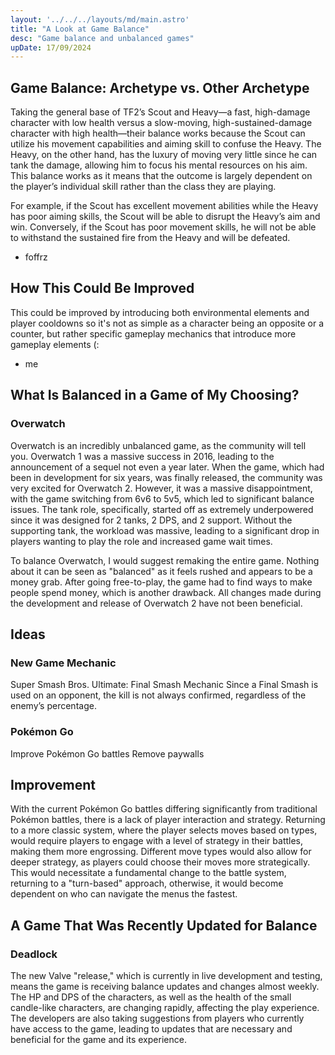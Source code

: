 ```yaml
---
layout: '../../../layouts/md/main.astro'
title: "A Look at Game Balance"
desc: "Game balance and unbalanced games"
upDate: 17/09/2024
---
```


## Game Balance: Archetype vs. Other Archetype

Taking the general base of TF2’s Scout and Heavy—a fast, high-damage character with low health versus a slow-moving, high-sustained-damage character with high health—their balance works because the Scout can utilize his movement capabilities and aiming skill to confuse the Heavy. The Heavy, on the other hand, has the luxury of moving very little since he can tank the damage, allowing him to focus his mental resources on his aim. This balance works as it means that the outcome is largely dependent on the player’s individual skill rather than the class they are playing.

For example, if the Scout has excellent movement abilities while the Heavy has poor aiming skills, the Scout will be able to disrupt the Heavy’s aim and win. Conversely, if the Scout has poor movement skills, he will not be able to withstand the sustained fire from the Heavy and will be defeated.

- foffrz

## How This Could Be Improved

This could be improved by introducing both environmental elements and player cooldowns so it's not as simple as a character being an opposite or a counter, but rather specific gameplay mechanics that introduce more gameplay elements (:

- me

## What Is Balanced in a Game of My Choosing?

### Overwatch

Overwatch is an incredibly unbalanced game, as the community will tell you. Overwatch 1 was a massive success in 2016, leading to the announcement of a sequel not even a year later. When the game, which had been in development for six years, was finally released, the community was very excited for Overwatch 2. However, it was a massive disappointment, with the game switching from 6v6 to 5v5, which led to significant balance issues. The tank role, specifically, started off as extremely underpowered since it was designed for 2 tanks, 2 DPS, and 2 support. Without the supporting tank, the workload was massive, leading to a significant drop in players wanting to play the role and increased game wait times.

To balance Overwatch, I would suggest remaking the entire game. Nothing about it can be seen as "balanced" as it feels rushed and appears to be a money grab. After going free-to-play, the game had to find ways to make people spend money, which is another drawback. All changes made during the development and release of Overwatch 2 have not been beneficial.

## Ideas

### New Game Mechanic

Super Smash Bros. Ultimate: Final Smash Mechanic
Since a Final Smash is used on an opponent, the kill is not always confirmed, regardless of the enemy’s percentage.

### Pokémon Go

Improve Pokémon Go battles
Remove paywalls

## Improvement

With the current Pokémon Go battles differing significantly from traditional Pokémon battles, there is a lack of player interaction and strategy. Returning to a more classic system, where the player selects moves based on types, would require players to engage with a level of strategy in their battles, making them more engrossing. Different move types would also allow for deeper strategy, as players could choose their moves more strategically. This would necessitate a fundamental change to the battle system, returning to a "turn-based" approach, otherwise, it would become dependent on who can navigate the menus the fastest.

## A Game That Was Recently Updated for Balance

### Deadlock

The new Valve "release," which is currently in live development and testing, means the game is receiving balance updates and changes almost weekly. The HP and DPS of the characters, as well as the health of the small candle-like characters, are changing rapidly, affecting the play experience. The developers are also taking suggestions from players who currently have access to the game, leading to updates that are necessary and beneficial for the game and its experience.
